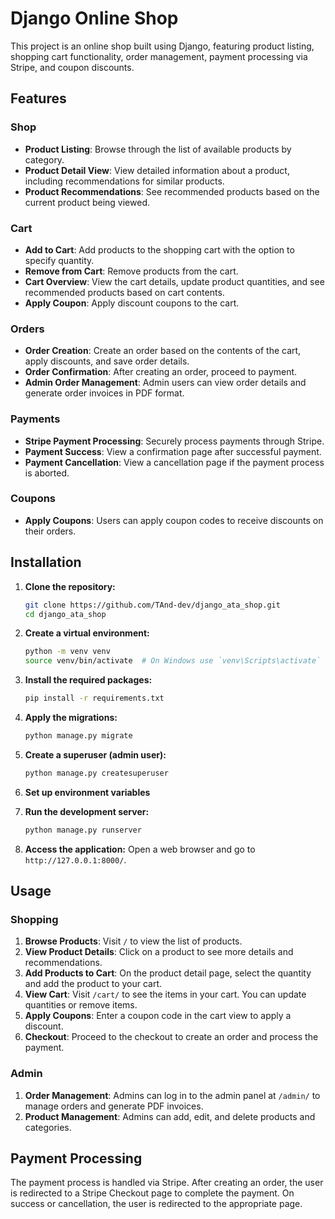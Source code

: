 # Django Online Shop

This project is an online shop built using Django, featuring product listing, shopping cart functionality, order management, payment processing via Stripe, and coupon discounts.

## Features

### Shop
- **Product Listing**: Browse through the list of available products by category.
- **Product Detail View**: View detailed information about a product, including recommendations for similar products.
- **Product Recommendations**: See recommended products based on the current product being viewed.

### Cart
- **Add to Cart**: Add products to the shopping cart with the option to specify quantity.
- **Remove from Cart**: Remove products from the cart.
- **Cart Overview**: View the cart details, update product quantities, and see recommended products based on cart contents.
- **Apply Coupon**: Apply discount coupons to the cart.

### Orders
- **Order Creation**: Create an order based on the contents of the cart, apply discounts, and save order details.
- **Order Confirmation**: After creating an order, proceed to payment.
- **Admin Order Management**: Admin users can view order details and generate order invoices in PDF format.

### Payments
- **Stripe Payment Processing**: Securely process payments through Stripe.
- **Payment Success**: View a confirmation page after successful payment.
- **Payment Cancellation**: View a cancellation page if the payment process is aborted.

### Coupons
- **Apply Coupons**: Users can apply coupon codes to receive discounts on their orders.

## Installation

1. **Clone the repository:**
    ```bash
    git clone https://github.com/TAnd-dev/django_ata_shop.git
    cd django_ata_shop
    ```

2. **Create a virtual environment:**
    ```bash
    python -m venv venv
    source venv/bin/activate  # On Windows use `venv\Scripts\activate`
    ```

3. **Install the required packages:**
    ```bash
    pip install -r requirements.txt
    ```

4. **Apply the migrations:**
    ```bash
    python manage.py migrate
    ```

5. **Create a superuser (admin user):**
    ```bash
    python manage.py createsuperuser
    ```

6. **Set up environment variables**

7. **Run the development server:**
    ```bash
    python manage.py runserver
    ```

8. **Access the application:**
    Open a web browser and go to `http://127.0.0.1:8000/`.

## Usage

### Shopping
1. **Browse Products**: Visit `/` to view the list of products.
2. **View Product Details**: Click on a product to see more details and recommendations.
3. **Add Products to Cart**: On the product detail page, select the quantity and add the product to your cart.
4. **View Cart**: Visit `/cart/` to see the items in your cart. You can update quantities or remove items.
5. **Apply Coupons**: Enter a coupon code in the cart view to apply a discount.
6. **Checkout**: Proceed to the checkout to create an order and process the payment.

### Admin
1. **Order Management**: Admins can log in to the admin panel at `/admin/` to manage orders and generate PDF invoices.
2. **Product Management**: Admins can add, edit, and delete products and categories.

## Payment Processing

The payment process is handled via Stripe. After creating an order, the user is redirected to a Stripe Checkout page to complete the payment. On success or cancellation, the user is redirected to the appropriate page.
